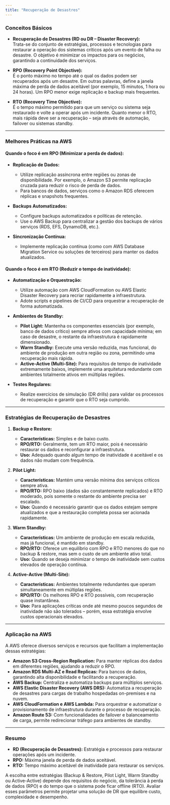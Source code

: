 ```yaml
---
title: "Recuperação de Desastres"
---
```


### Conceitos Básicos

- **Recuperação de Desastres (RD ou DR – Disaster Recovery):**  
  Trata-se do conjunto de estratégias, processos e tecnologias para restaurar a operação dos sistemas críticos após um evento de falha ou desastre. O objetivo é minimizar os impactos para os negócios, garantindo a continuidade dos serviços.

- **RPO (Recovery Point Objective):**  
  É o ponto máximo no tempo até o qual os dados podem ser recuperados após um desastre. Em outras palavras, define a janela máxima de perda de dados aceitável (por exemplo, 15 minutos, 1 hora ou 24 horas). Um RPO menor exige replicação e backup mais frequentes.

- **RTO (Recovery Time Objective):**  
  É o tempo máximo permitido para que um serviço ou sistema seja restaurado e volte a operar após um incidente. Quanto menor o RTO, mais rápida deve ser a recuperação – seja através de automação, failover ou sistemas standby.

---

### Melhores Práticas na AWS

#### Quando o foco é em RPO (Minimizar a perda de dados):

- **Replicação de Dados:**  
  - Utilize replicação assíncrona entre regiões ou zonas de disponibilidade. Por exemplo, o Amazon S3 permite replicação cruzada para reduzir o risco de perda de dados.
  - Para bancos de dados, serviços como o Amazon RDS oferecem réplicas e snapshots frequentes.

- **Backups Automatizados:**  
  - Configure backups automatizados e políticas de retenção.  
  - Use o AWS Backup para centralizar a gestão dos backups de vários serviços (RDS, EFS, DynamoDB, etc.).

- **Sincronização Contínua:**  
  - Implemente replicação contínua (como com AWS Database Migration Service ou soluções de terceiros) para manter os dados atualizados.

#### Quando o foco é em RTO (Reduzir o tempo de inatividade):

- **Automatização e Orquestração:**  
  - Utilize automação com AWS CloudFormation ou AWS Elastic Disaster Recovery para recriar rapidamente a infraestrutura.
  - Adote scripts e pipelines de CI/CD para orquestrar a recuperação de forma automatizada.

- **Ambientes de Standby:**  
  - **Pilot Light:** Mantenha os componentes essenciais (por exemplo, banco de dados crítico) sempre ativos com capacidade mínima; em caso de desastre, o restante da infraestrutura é rapidamente dimensionado.
  - **Warm Standby:** Execute uma versão reduzida, mas funcional, do ambiente de produção em outra região ou zona, permitindo uma recuperação mais rápida.
  - **Active-Active (Multi-Site):** Para requisitos de tempo de inatividade extremamente baixos, implemente uma arquitetura redundante com ambientes totalmente ativos em múltiplas regiões.

- **Testes Regulares:**  
  - Realize exercícios de simulação (DR drills) para validar os processos de recuperação e garantir que o RTO seja cumprido.

---

### Estratégias de Recuperação de Desastres

1. **Backup e Restore:**  
   - **Características:** Simples e de baixo custo.  
   - **RPO/RTO:** Geralmente, tem um RTO maior, pois é necessário restaurar os dados e reconfigurar a infraestrutura.  
   - **Uso:** Adequado quando algum tempo de inatividade é aceitável e os dados não mudam com frequência.

2. **Pilot Light:**  
   - **Características:** Mantém uma versão mínima dos serviços críticos sempre ativa.  
   - **RPO/RTO:** RPO baixo (dados são constantemente replicados) e RTO moderado, pois somente o restante do ambiente precisa ser escalado.  
   - **Uso:** Quando é necessário garantir que os dados estejam sempre atualizados e que a restauração completa possa ser acionada rapidamente.

3. **Warm Standby:**  
   - **Características:** Um ambiente de produção em escala reduzida, mas já funcional, é mantido em standby.  
   - **RPO/RTO:** Oferece um equilíbrio com RPO e RTO menores do que no backup & restore, mas sem o custo de um ambiente ativo total.  
   - **Uso:** Quando se deseja minimizar o tempo de inatividade sem custos elevados de operação contínua.

4. **Active-Active (Multi-Site):**  
   - **Características:** Ambientes totalmente redundantes que operam simultaneamente em múltiplas regiões.  
   - **RPO/RTO:** Os melhores RPO e RTO possíveis, com recuperação quase instantânea.  
   - **Uso:** Para aplicações críticas onde até mesmo poucos segundos de inatividade não são tolerados – porém, essa estratégia envolve custos operacionais elevados.

---

### Aplicação na AWS

A AWS oferece diversos serviços e recursos que facilitam a implementação dessas estratégias:

- **Amazon S3 Cross-Region Replication:** Para manter réplicas dos dados em diferentes regiões, ajudando a reduzir o RPO.
- **Amazon RDS Multi-AZ e Read Replicas:** Para bancos de dados, garantindo alta disponibilidade e facilitando a recuperação.
- **AWS Backup:** Centraliza e automatiza backups para múltiplos serviços.
- **AWS Elastic Disaster Recovery (AWS DRS):** Automatiza a recuperação de desastres para cargas de trabalho hospedadas on-premises e na nuvem.
- **AWS CloudFormation e AWS Lambda:** Para orquestrar e automatizar o provisionamento de infraestrutura durante o processo de recuperação.
- **Amazon Route 53:** Com funcionalidades de failover e balanceamento de carga, permite redirecionar tráfego para ambientes de standby.

---

### Resumo

- **RD (Recuperação de Desastres):** Estratégia e processos para restaurar operações após um incidente.  
- **RPO:** Máxima janela de perda de dados aceitável.  
- **RTO:** Tempo máximo aceitável de inatividade para restaurar os serviços.

A escolha entre estratégias (Backup & Restore, Pilot Light, Warm Standby ou Active-Active) depende dos requisitos do negócio, da tolerância à perda de dados (RPO) e do tempo que o sistema pode ficar offline (RTO). Avaliar esses parâmetros permite projetar uma solução de DR que equilibre custo, complexidade e desempenho.
